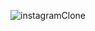 ![instagramClone](https://www.instagram.com/euseiqueoruchtrai/?utm_source=ig_web_button_share_sheet)
   <!DOCTYPE html>
<html lang="en">
<head>
    <meta charset="UTF-8">
    <meta name="viewport" content="width=device-width, initial-scale=1.0">
    <title>Instagram clone </title>
    <link rel="preconnect" href="https://fonts.googleapis.com">
    <link rel="stylesheet" href="https://cdnjs.cloudflare.com/ajax/libs/font-awesome/6.4.2/css/all.min.css">
    <link rel="stylesheet" href="style.css">

</head>
<body>
<div class="container">
        <!-- starting nav section of instagram -->
        <nav>
            <div class="navbar">
                <div class="instagram-text-logo">
                    <img 

